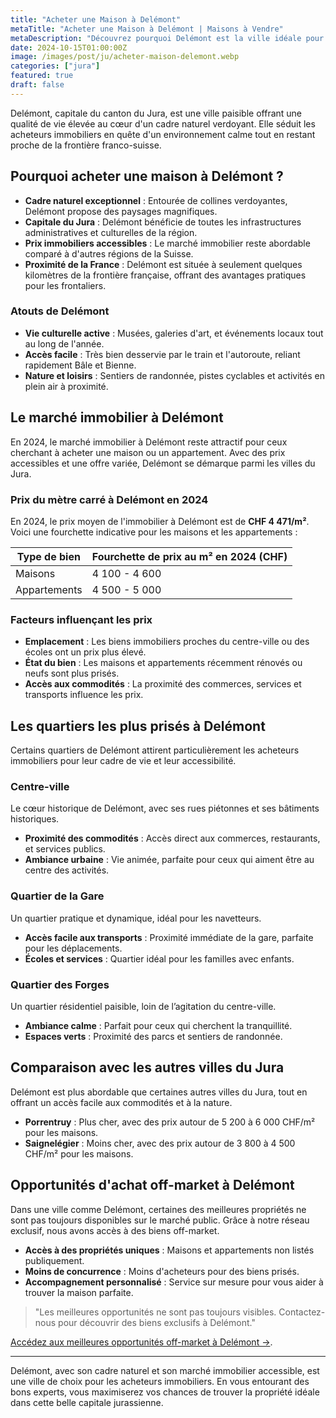 ```yaml
---
title: "Acheter une Maison à Delémont"
metaTitle: "Acheter une Maison à Delémont | Maisons à Vendre"
metaDescription: "Découvrez pourquoi Delémont est la ville idéale pour acheter une maison. Explorez le marché immobilier local, les quartiers prisés et nos conseils pour réussir votre achat."
date: 2024-10-15T01:00:00Z
image: /images/post/ju/acheter-maison-delemont.webp
categories: ["jura"]
featured: true
draft: false
---
```


Delémont, capitale du canton du Jura, est une ville paisible offrant une qualité de vie élevée au cœur d'un cadre naturel verdoyant. Elle séduit les acheteurs immobiliers en quête d'un environnement calme tout en restant proche de la frontière franco-suisse.

## Pourquoi acheter une maison à Delémont ?

- **Cadre naturel exceptionnel** : Entourée de collines verdoyantes, Delémont propose des paysages magnifiques.
- **Capitale du Jura** : Delémont bénéficie de toutes les infrastructures administratives et culturelles de la région.
- **Prix immobiliers accessibles** : Le marché immobilier reste abordable comparé à d'autres régions de la Suisse.
- **Proximité de la France** : Delémont est située à seulement quelques kilomètres de la frontière française, offrant des avantages pratiques pour les frontaliers.

### Atouts de Delémont
- **Vie culturelle active** : Musées, galeries d'art, et événements locaux tout au long de l'année.
- **Accès facile** : Très bien desservie par le train et l'autoroute, reliant rapidement Bâle et Bienne.
- **Nature et loisirs** : Sentiers de randonnée, pistes cyclables et activités en plein air à proximité.

## Le marché immobilier à Delémont

En 2024, le marché immobilier à Delémont reste attractif pour ceux cherchant à acheter une maison ou un appartement. Avec des prix accessibles et une offre variée, Delémont se démarque parmi les villes du Jura.

### Prix du mètre carré à Delémont en 2024

En 2024, le prix moyen de l'immobilier à Delémont est de **CHF 4 471/m²**. Voici une fourchette indicative pour les maisons et les appartements :

| Type de bien             | Fourchette de prix au m² en 2024 (CHF) |
|--------------------------|----------------------------------------|
| Maisons                  | 4 100 - 4 600                         |
| Appartements             | 4 500 - 5 000                         |

### Facteurs influençant les prix
- **Emplacement** : Les biens immobiliers proches du centre-ville ou des écoles ont un prix plus élevé.
- **État du bien** : Les maisons et appartements récemment rénovés ou neufs sont plus prisés.
- **Accès aux commodités** : La proximité des commerces, services et transports influence les prix.

## Les quartiers les plus prisés à Delémont

Certains quartiers de Delémont attirent particulièrement les acheteurs immobiliers pour leur cadre de vie et leur accessibilité.

### Centre-ville

Le cœur historique de Delémont, avec ses rues piétonnes et ses bâtiments historiques.

- **Proximité des commodités** : Accès direct aux commerces, restaurants, et services publics.
- **Ambiance urbaine** : Vie animée, parfaite pour ceux qui aiment être au centre des activités.

### Quartier de la Gare

Un quartier pratique et dynamique, idéal pour les navetteurs.

- **Accès facile aux transports** : Proximité immédiate de la gare, parfaite pour les déplacements.
- **Écoles et services** : Quartier idéal pour les familles avec enfants.

### Quartier des Forges

Un quartier résidentiel paisible, loin de l’agitation du centre-ville.

- **Ambiance calme** : Parfait pour ceux qui cherchent la tranquillité.
- **Espaces verts** : Proximité des parcs et sentiers de randonnée.

## Comparaison avec les autres villes du Jura

Delémont est plus abordable que certaines autres villes du Jura, tout en offrant un accès facile aux commodités et à la nature.

- **Porrentruy** : Plus cher, avec des prix autour de 5 200 à 6 000 CHF/m² pour les maisons.
- **Saignelégier** : Moins cher, avec des prix autour de 3 800 à 4 500 CHF/m² pour les maisons.

## Opportunités d'achat off-market à Delémont

Dans une ville comme Delémont, certaines des meilleures propriétés ne sont pas toujours disponibles sur le marché public. Grâce à notre réseau exclusif, nous avons accès à des biens off-market.

- **Accès à des propriétés uniques** : Maisons et appartements non listés publiquement.
- **Moins de concurrence** : Moins d'acheteurs pour des biens prisés.
- **Accompagnement personnalisé** : Service sur mesure pour vous aider à trouver la maison parfaite.

> "Les meilleures opportunités ne sont pas toujours visibles. Contactez-nous pour découvrir des biens exclusifs à Delémont."

[Accédez aux meilleures opportunités off-market à Delémont ->](/contact).

---

Delémont, avec son cadre naturel et son marché immobilier accessible, est une ville de choix pour les acheteurs immobiliers. En vous entourant des bons experts, vous maximiserez vos chances de trouver la propriété idéale dans cette belle capitale jurassienne.

